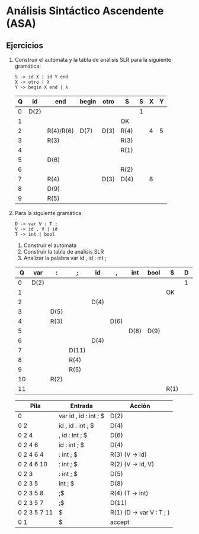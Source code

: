 # Análisis Sintáctico Ascendente (ASA)

## Ejercicios

1. Construir el autómata y la tabla de análisis SLR para la siguiente gramática:

    ```grammar
    S -> id X | id Y end
    X -> otro | λ
    Y -> begin X end | λ
    ```

    | Q | id | end | begin | otro | $ | S | X | Y |
    | -- | -- | -- | -- | -- | -- | --  | -- | -- |
    | 0 | D(2) | | | | | 1 | | |
    | 1 | | | | | OK | | | |
    | 2 | | R(4)/R(6) | D(7) | D(3) | R(4) | | 4 | 5 |
    | 3 | | R(3) | | | R(3) | | | |
    | 4 | | | | | R(1) | | | |
    | 5 | | D(6) | | | | | | |
    | 6 | | | | | R(2) | | | |
    | 7 | | R(4) | | D(3) | D(4) | | 8 | |
    | 8 | | D(9) | | | | | | |
    | 9 | | R(5) | | | | | | |

1. Para la siguiente gramática:

    ```grammar
    D -> var V : T ;
    V -> id , V | id
    T -> int | bool
    ```

    1. Construir el autómata
    1. Construir la tabla de análisis SLR
    1. Analizar la palabra var id , id : int ;

    | Q | var | : | ; | id | , | int | bool | $ | D | V | T |
    | -- | -- | -- | -- | -- | -- | --  | -- | -- | -- | -- | -- |
    | 0 | D(2) | | | | | | | | 1 | | |
    | 1 | | | | | | | | OK | | | |
    | 2 | | | | D(4) | | | | | | 3 | |
    | 3 | | D(5) | | | | | | | | | |
    | 4 | | R(3) | | | D(6) | | | | | | |
    | 5 | | | | | | D(8) | D(9) | | | | 7 |
    | 6 | | | | D(4) | | | | | | 10 | |
    | 7 | | | D(11) | | | | | | | | |
    | 8 | | | R(4) | | | | | | | | |
    | 9 | | | R(5) | | | | | | | | |
    | 10 | | R(2) | | | | | | | | | |
    | 11 | | | | | | | | R(1) | | | |

    | Pila | Entrada | Acción |
    | -- | -- | -- |
    | 0 | var id , id : int ; $ | D(2) |
    | 0 2 | id , id : int ; $ | D(4) |
    | 0 2 4 | , id : int ; $ | D(6) |
    | 0 2 4 6 | id : int ; $ | D(4) |
    | 0 2 4 6 4 | : int ; $ | R(3) (V -> id) |
    | 0 2 4 6 10 | : int ; $ | R(2) (V -> id, V) |
    | 0 2 3 | : int ; $ | D(5) |
    | 0 2 3 5 | int ; $ | D(8) |
    | 0 2 3 5 8 | ;$ | R(4) (T -> int) |
    | 0 2 3 5 7 | ;$ | D(11) |
    | 0 2 3 5 7 11 | $ | R(1) (D -> var V : T ; ) |
    | 0 1 | $ | accept |
